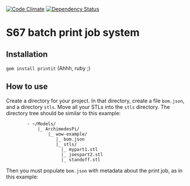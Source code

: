 [![Code Climate](https://codeclimate.com/github/ArchimedesPi/printit.png)](https://codeclimate.com/github/ArchimedesPi/printit) [![Dependency Status](https://gemnasium.com/ArchimedesPi/printit.svg)](https://gemnasium.com/ArchimedesPi/printit)

S67 batch print job system
==========================

## Installation
`gem install printit` (Ahhh, ruby ;)

## How to use

Create a directory for your project.
In that directory, create a file `bom.json`, and a directory `stls`.
Move all your STLs into the `stls` directory.
The directory tree should be similar to this example:
````
        - ~/Models/
            |_ ArchimedesPi/
                |_ wow-example/
                   |_ bom.json
                   |_ stls/
                     |_ mypart1.stl
                     |_ joespart2.stl
                     |_ standoff.stl
````

Then you must populate `bom.json` with metadata about the print job, as in this example:



